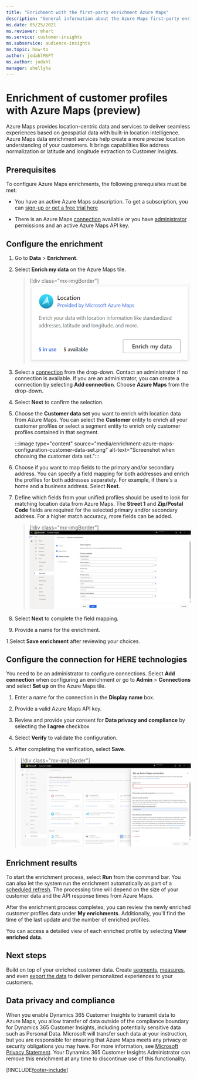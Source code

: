 ```yaml
---
title: "Enrichment with the first-party enrichment Azure Maps"
description: "General information about the Azure Maps first-party enrichment."
ms.date: 05/25/2021
ms.reviewer: mhart
ms.service: customer-insights
ms.subservice: audience-insights
ms.topic: how-to
author: jodahlMSFT
ms.author: jodahl
manager: shellyha
---
```


# Enrichment of customer profiles with Azure Maps (preview)

Azure Maps provides location-centric data and services to deliver seamless experiences based on geospatial data with built-in location intelligence.  Azure Maps data enrichment services help create a more precise location understanding of your customers. It brings capabilities like address normalization or latitude and longitude extraction to Customer Insights.

<!-- Draft said "... and more" - what more? -->

## Prerequisites

To configure Azure Maps enrichments, the following prerequisites must be met:

- You have an active Azure Maps subscription. To get a subscription, you can [sign-up or get a free trial here](https://azure.microsoft.com/en-us/services/azure-maps/) 

- There is an Azure Maps [connection](connections.md) available *or* you have [administrator](permissions.md#administrator) permissions and an active Azure Maps API key.

## Configure the enrichment

1. Go to **Data** > **Enrichment**. 

1. Select **Enrich my data** on the Azure Maps tile.

   > [!div class="mx-imgBorder"]
   > ![Azure Maps tile](media/azure-maps-tile.png "Azure Maps tile")

1. Select a [connection](connections.md) from the drop-down. Contact  an administrator if no connection is available. If you are an administrator, you can create a connection by selecting **Add connection**. Choose **Azure Maps** from the drop-down. 

1. Select **Next** to confirm the selection.

1. Choose the **Customer data set** you want to enrich with location data from Azure Maps. You can select the **Customer** entity to enrich all your customer profiles or select a segment entity to enrich only customer profiles contained in that segment.

    :::image type="content" source="media/enrichment-azure-maps-configuration-customer-data-set.png" alt-text="Screenshot when choosing the customer data set.":::

1. Choose if you want to map fields to the primary and/or secondary address. You can specify a field mapping for both addresses and enrich the profiles for both addresses separately. For example, if there's a home and a business address. Select **Next**.

1. Define which fields from your unified profiles should be used to look for matching location data from Azure Maps. The **Street 1** and **Zip/Postal Code** fields are required for the selected primary and/or secondary address. For a higher match accuracy, more fields can be added.

   > [!div class="mx-imgBorder"]
   > ![Azure Maps enrichment configuration page](media/enrichment-azure-maps-configuration.png "Azure Maps enrichment configuration page")

1. Select **Next** to complete the field mapping.

1. Provide a name for the enrichment. 

1.Select **Save enrichment** after reviewing your choices.

## Configure the connection for HERE technologies 

You need to be an administrator to configure connections. Select **Add connection** when configuring an enrichment *or* go to **Admin** > **Connections** and select **Set up** on the Azure Maps tile.

1. Enter a name for the connection in the **Display name** box.

1. Provide a valid Azure Maps API key.

1. Review and provide your consent for **Data privacy and compliance** by selecting the **I agree** checkbox

1. Select **Verify** to validate the configuration.

1. After completing the verification, select **Save**.

> [!div class="mx-imgBorder"]
   > ![Azure Maps connection configuration page](media/enrichment-azure-maps-connection.png "Azure Maps connection configuration page")

## Enrichment results

To start the enrichment process, select **Run** from the command bar. You can also let the system run the enrichment automatically as part of a [scheduled refresh](system.md#schedule-tab). The processing time will depend on the size of your customer data and the API response times from Azure Maps.

After the enrichment process completes, you can review the newly enriched customer profiles data under **My enrichments**. Additionally, you'll find the time of the last update and the number of enriched profiles.

You can access a detailed view of each enriched profile by selecting **View enriched data**.

## Next steps

Build on top of your enriched customer data. Create [segments](segments.md), [measures](measures.md), and even [export the data](export-destinations.md) to deliver personalized experiences to your customers.

## Data privacy and compliance

When you enable Dynamics 365 Customer Insights to transmit data to Azure Maps, you allow transfer of data outside of the compliance boundary for Dynamics 365 Customer Insights, including potentially sensitive data such as Personal Data. Microsoft will transfer such data at your instruction, but you are responsible for ensuring that Azure Maps meets any privacy or security obligations you may have. For more information, see [Microsoft Privacy Statement](https://go.microsoft.com/fwlink/?linkid=396732).
Your Dynamics 365 Customer Insights Administrator can remove this enrichment at any time to discontinue use of this functionality.


[!INCLUDE[footer-include](../includes/footer-banner.md)]
